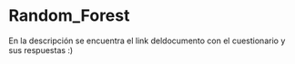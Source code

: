 # Random_Forest

En la descripción se encuentra el link deldocumento con el  cuestionario y sus respuestas :)
